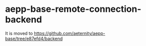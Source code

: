# aepp-base-remote-connection-backend

It is moved to https://github.com/aeternity/aepp-base/tree/e87efd4/backend
